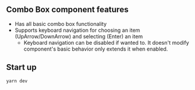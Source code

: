 ## Combo Box component features

- Has all basic combo box functionality
- Supports keyboard navigation for choosing an item (UpArrow/DownArrow) and selecting (Enter) an item
  - Keyboard navigation can be disabled if wanted to. It doesn't modify component's basic behavior only extends it when enabled.

## Start up

```
yarn dev
```
